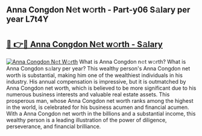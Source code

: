 ## Anna Congdon N𝚎t w𝚘rth - Part-y06 S𝚊lary per year L7t4Y

# <h2><a href="http://gc0gd06.nevu.top/?p=Anna+Congdon">🔗 👉🔴 Anna Congdon N𝚎t w𝚘rth - S𝚊lary</a></h2>

[![Anna Congdon N𝚎t W𝚘rth](https://i.imgur.com/Oavwk0R.jpeg)](http://gc0gd06.nevu.top/?p=Anna+Congdon)
What is Anna Congdon n𝚎t w𝚘rth? What is Anna Congdon s𝚊lary per year?
This wealthy person's Anna Congdon net worth is substantial, making him one of the wealthiest individuals in his industry. His annual compensation is impressive, but it is outmatched by Anna Congdon net worth, which is believed to be more significant due to his numerous business interests and valuable real estate assets. This prosperous man, whose Anna Congdon net worth ranks among the highest in the world, is celebrated for his business acumen and financial acumen. With a Anna Congdon net worth in the billions and a substantial income, this wealthy person is a leading illustration of the power of diligence, perseverance, and financial brilliance.

